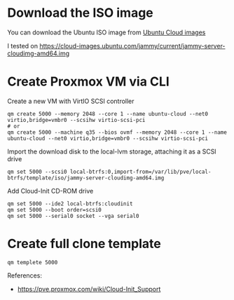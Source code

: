 # Download the ISO image
You can download the Ubuntu ISO image from [Ubuntu Cloud images](https://cloud-images.ubuntu.com/)

I tested on https://cloud-images.ubuntu.com/jammy/current/jammy-server-cloudimg-amd64.img

# Create Proxmox VM via CLI

Create a new VM with VirtIO SCSI controller
```
qm create 5000 --memory 2048 --core 1 --name ubuntu-cloud --net0 virtio,bridge=vmbr0 --scsihw virtio-scsi-pci
# or
qm create 5000 --machine q35 --bios ovmf --memory 2048 --core 1 --name ubuntu-cloud --net0 virtio,bridge=vmbr0 --scsihw virtio-scsi-pci
```

Import the download disk to the local-lvm storage, attaching it as a SCSI drive
```
qm set 5000 --scsi0 local-btrfs:0,import-from=/var/lib/pve/local-btrfs/template/iso/jammy-server-cloudimg-amd64.img
```

Add Cloud-Init CD-ROM drive
```
qm set 5000 --ide2 local-btrfs:cloudinit
qm set 5000 --boot order=scsi0
qm set 5000 --serial0 socket --vga serial0
```

# Create full clone template
```
qm templete 5000
```

References:
- https://pve.proxmox.com/wiki/Cloud-Init_Support
